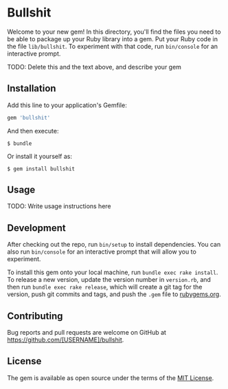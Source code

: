 # Bullshit

Welcome to your new gem! In this directory, you'll find the files you need to be able to package up your Ruby library into a gem. Put your Ruby code in the file `lib/bullshit`. To experiment with that code, run `bin/console` for an interactive prompt.

TODO: Delete this and the text above, and describe your gem

## Installation

Add this line to your application's Gemfile:

```ruby
gem 'bullshit'
```

And then execute:

    $ bundle

Or install it yourself as:

    $ gem install bullshit

## Usage

TODO: Write usage instructions here

## Development

After checking out the repo, run `bin/setup` to install dependencies. You can also run `bin/console` for an interactive prompt that will allow you to experiment.

To install this gem onto your local machine, run `bundle exec rake install`. To release a new version, update the version number in `version.rb`, and then run `bundle exec rake release`, which will create a git tag for the version, push git commits and tags, and push the `.gem` file to [rubygems.org](https://rubygems.org).

## Contributing

Bug reports and pull requests are welcome on GitHub at https://github.com/[USERNAME]/bullshit.

## License

The gem is available as open source under the terms of the [MIT License](https://opensource.org/licenses/MIT).
